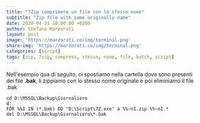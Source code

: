 ```yaml
---
title: "7Zip comprimere un file con lo stesso nome"
subtitle: "Zip file with same originally name"
date: 2020-04-21 10:00:00 +0200
author: Stefano Marzorati
layout: post
image: 'https://marzorati.co/img/terminal.png'
share-img: 'https://marzorati.co/img/terminal.png'
categories: [Script]
tags: [zip, 7zip, compress, stesso, nome, file, batch, script]
---
```

Nell'esempio qua di seguito, ci spostiamo nella cartella dove sono presenti dei file **.bak**, li zippiamo con lo stesso nome originale e poi eliminiamo il file .bak

~~~batch
cd D:\MSSQL\Backup\Giornaliero
d:
FOR %%I IN (*.bak) DO "D:\Script\7Z.exe" a %%~nI.zip %%~nI.*
del D:\MSSQL\Backup\Giornaliero\*.bak
~~~

